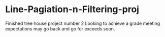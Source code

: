 # Line-Pagiation-n-Filtering-proj
Finished tree house project number 2
Looking to achieve a grade meeting expectations may go back and go for exceeds soon.

